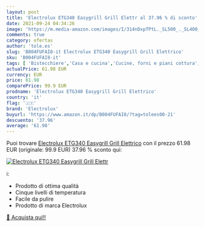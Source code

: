 ```yaml
---
layout: post
title: 'Electrolux ETG340 Easygrill Grill Elettr al 37.96 % di sconto'
date: 2021-09-24 04:34:26
image: 'https://m.media-amazon.com/images/I/314nDxpTPtL._SL500_._SL400_.jpg'
comments: true
category: ofertas
author: 'tole.es'
slug: 'B004FUFAI8-it Electrolux ETG340 Easygrill Grill Elettrico'
sku: 'B004FUFAI8-it'
tags: [ 'Bistecchiere','Casa e cucina','Cucine, forni e piani cottura','Elettrodomestici','Grandi elettrodomestici','Piani cottura','Piastre e griglie elettriche','electrolux', ]
actualPrice: 61.98 EUR
currency: EUR
price: 61.98
comparePrice: 99.9 EUR
prodname: 'Electrolux ETG340 Easygrill Grill Elettrico'
country: 'it'
flag: '🇮🇹'
brand: 'Electrolux'
buyurl: 'https://www.amazon.it/dp/B004FUFAI8/?tag=tolees00-21'
descuento: '37.96'
average: '61.98'
---
```


Puoi trovare [Electrolux ETG340 Easygrill Grill Elettrico](https://www.amazon.it/dp/B004FUFAI8/?tag=tolees00-21) con il prezzo 61.98 EUR (originale: 99.9 EUR) 37.96 % sconto qui:

[![Electrolux ETG340 Easygrill Grill Elettr](https://m.media-amazon.com/images/I/314nDxpTPtL._SL500_._SL400_.jpg)](https://www.amazon.it/dp/B004FUFAI8/?tag=tolees00-21)

ℹ️:

- Prodotto di ottima qualità
- Cinque livelli di temperatura
- Facile da pulire
- Prodotto di marca Electrolux

[🛒 Acquista qui!!](https://www.amazon.it/dp/B004FUFAI8/?tag=tolees00-21)
